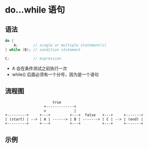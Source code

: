 # do...while 语句

## 语法

```c
do {
    A;       // single or multiple statement(s)
} while (B); // condition statement

C;           // expression
```

* A 会在条件测试之前执行一次
* while() 后面必须有一个分号，因为是一个语句

## 流程图

```graph
                      true
                  +-------------+
                  v             |
+---------+     +---+         +---+  false   +---+     +-------+
| (start) | --> | A | ------> | B | -------> | C | --> | (end) |
+---------+     +---+         +---+          +---+     +-------+
```

## 示例